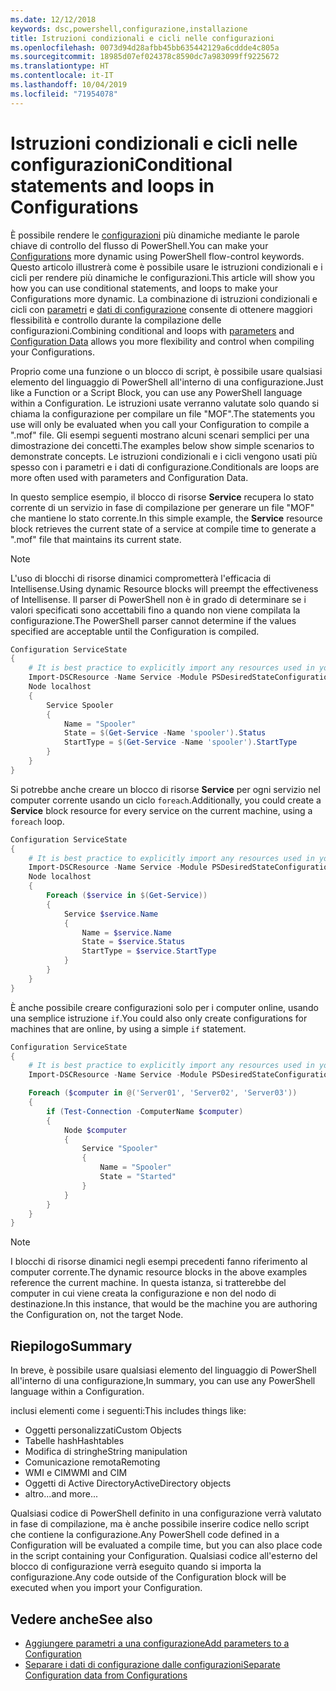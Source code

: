 ```yaml
---
ms.date: 12/12/2018
keywords: dsc,powershell,configurazione,installazione
title: Istruzioni condizionali e cicli nelle configurazioni
ms.openlocfilehash: 0073d94d28afbb45bb635442129a6cddde4c805a
ms.sourcegitcommit: 18985d07ef024378c8590dc7a983099ff9225672
ms.translationtype: HT
ms.contentlocale: it-IT
ms.lasthandoff: 10/04/2019
ms.locfileid: "71954078"
---
```

# <a name="conditional-statements-and-loops-in-configurations"></a><span data-ttu-id="cbe04-103">Istruzioni condizionali e cicli nelle configurazioni</span><span class="sxs-lookup"><span data-stu-id="cbe04-103">Conditional statements and loops in Configurations</span></span>

<span data-ttu-id="cbe04-104">È possibile rendere le [configurazioni](configurations.md) più dinamiche mediante le parole chiave di controllo del flusso di PowerShell.</span><span class="sxs-lookup"><span data-stu-id="cbe04-104">You can make your [Configurations](configurations.md) more dynamic using PowerShell flow-control keywords.</span></span> <span data-ttu-id="cbe04-105">Questo articolo illustrerà come è possibile usare le istruzioni condizionali e i cicli per rendere più dinamiche le configurazioni.</span><span class="sxs-lookup"><span data-stu-id="cbe04-105">This article will show you how you can use conditional statements, and loops to make your Configurations more dynamic.</span></span> <span data-ttu-id="cbe04-106">La combinazione di istruzioni condizionali e cicli con [parametri](add-parameters-to-a-configuration.md) e [dati di configurazione](configData.md) consente di ottenere maggiori flessibilità e controllo durante la compilazione delle configurazioni.</span><span class="sxs-lookup"><span data-stu-id="cbe04-106">Combining conditional and loops with [parameters](add-parameters-to-a-configuration.md) and [Configuration Data](configData.md) allows you more flexibility and control when compiling your Configurations.</span></span>

<span data-ttu-id="cbe04-107">Proprio come una funzione o un blocco di script, è possibile usare qualsiasi elemento del linguaggio di PowerShell all'interno di una configurazione.</span><span class="sxs-lookup"><span data-stu-id="cbe04-107">Just like a Function or a Script Block, you can use any PowerShell language within a Configuration.</span></span> <span data-ttu-id="cbe04-108">Le istruzioni usate verranno valutate solo quando si chiama la configurazione per compilare un file "MOF".</span><span class="sxs-lookup"><span data-stu-id="cbe04-108">The statements you use will only be evaluated when you call your Configuration to compile a ".mof" file.</span></span> <span data-ttu-id="cbe04-109">Gli esempi seguenti mostrano alcuni scenari semplici per una dimostrazione dei concetti.</span><span class="sxs-lookup"><span data-stu-id="cbe04-109">The examples below show simple scenarios to demonstrate concepts.</span></span> <span data-ttu-id="cbe04-110">Le istruzioni condizionali e i cicli vengono usati più spesso con i parametri e i dati di configurazione.</span><span class="sxs-lookup"><span data-stu-id="cbe04-110">Conditionals are loops are more often used with parameters and Configuration Data.</span></span>

<span data-ttu-id="cbe04-111">In questo semplice esempio, il blocco di risorse **Service** recupera lo stato corrente di un servizio in fase di compilazione per generare un file "MOF" che mantiene lo stato corrente.</span><span class="sxs-lookup"><span data-stu-id="cbe04-111">In this simple example, the **Service** resource block retrieves the current state of a service at compile time to generate a ".mof" file that maintains its current state.</span></span>

> [!NOTE]
> <span data-ttu-id="cbe04-112">L'uso di blocchi di risorse dinamici comprometterà l'efficacia di Intellisense.</span><span class="sxs-lookup"><span data-stu-id="cbe04-112">Using dynamic Resource blocks will preempt the effectiveness of Intellisense.</span></span> <span data-ttu-id="cbe04-113">Il parser di PowerShell non è in grado di determinare se i valori specificati sono accettabili fino a quando non viene compilata la configurazione.</span><span class="sxs-lookup"><span data-stu-id="cbe04-113">The PowerShell parser cannot determine if the values specified are acceptable until the Configuration is compiled.</span></span>

```powershell
Configuration ServiceState
{
    # It is best practice to explicitly import any resources used in your Configurations.
    Import-DSCResource -Name Service -Module PSDesiredStateConfiguration
    Node localhost
    {
        Service Spooler
        {
            Name = "Spooler"
            State = $(Get-Service -Name 'spooler').Status
            StartType = $(Get-Service -Name 'spooler').StartType
        }
    }
}
```

<span data-ttu-id="cbe04-114">Si potrebbe anche creare un blocco di risorse **Service** per ogni servizio nel computer corrente usando un ciclo `foreach`.</span><span class="sxs-lookup"><span data-stu-id="cbe04-114">Additionally, you could create a **Service** block resource for every service on the current machine, using a `foreach` loop.</span></span>

```powershell
Configuration ServiceState
{
    # It is best practice to explicitly import any resources used in your Configurations.
    Import-DSCResource -Name Service -Module PSDesiredStateConfiguration
    Node localhost
    {
        Foreach ($service in $(Get-Service))
        {
            Service $service.Name
            {
                Name = $service.Name
                State = $service.Status
                StartType = $service.StartType
            }
        }
    }
}
```

<span data-ttu-id="cbe04-115">È anche possibile creare configurazioni solo per i computer online, usando una semplice istruzione `if`.</span><span class="sxs-lookup"><span data-stu-id="cbe04-115">You could also only create configurations for machines that are online, by using a simple `if` statement.</span></span>

```powershell
Configuration ServiceState
{
    # It is best practice to explicitly import any resources used in your Configurations.
    Import-DSCResource -Name Service -Module PSDesiredStateConfiguration

    Foreach ($computer in @('Server01', 'Server02', 'Server03'))
    {
        if (Test-Connection -ComputerName $computer)
        {
            Node $computer
            {
                Service "Spooler"
                {
                    Name = "Spooler"
                    State = "Started"
                }
            }
        }
    }
}
```

> [!NOTE]
> <span data-ttu-id="cbe04-116">I blocchi di risorse dinamici negli esempi precedenti fanno riferimento al computer corrente.</span><span class="sxs-lookup"><span data-stu-id="cbe04-116">The dynamic resource blocks in the above examples reference the current machine.</span></span> <span data-ttu-id="cbe04-117">In questa istanza, si tratterebbe del computer in cui viene creata la configurazione e non del nodo di destinazione.</span><span class="sxs-lookup"><span data-stu-id="cbe04-117">In this instance, that would be the machine you are authoring the Configuration on, not the target Node.</span></span>

<!---
Mention Get-DSCConfigurationFromSystem
-->

## <a name="summary"></a><span data-ttu-id="cbe04-118">Riepilogo</span><span class="sxs-lookup"><span data-stu-id="cbe04-118">Summary</span></span>

<span data-ttu-id="cbe04-119">In breve, è possibile usare qualsiasi elemento del linguaggio di PowerShell all'interno di una configurazione,</span><span class="sxs-lookup"><span data-stu-id="cbe04-119">In summary, you can use any PowerShell language within a Configuration.</span></span>

<span data-ttu-id="cbe04-120">inclusi elementi come i seguenti:</span><span class="sxs-lookup"><span data-stu-id="cbe04-120">This includes things like:</span></span>

- <span data-ttu-id="cbe04-121">Oggetti personalizzati</span><span class="sxs-lookup"><span data-stu-id="cbe04-121">Custom Objects</span></span>
- <span data-ttu-id="cbe04-122">Tabelle hash</span><span class="sxs-lookup"><span data-stu-id="cbe04-122">Hashtables</span></span>
- <span data-ttu-id="cbe04-123">Modifica di stringhe</span><span class="sxs-lookup"><span data-stu-id="cbe04-123">String manipulation</span></span>
- <span data-ttu-id="cbe04-124">Comunicazione remota</span><span class="sxs-lookup"><span data-stu-id="cbe04-124">Remoting</span></span>
- <span data-ttu-id="cbe04-125">WMI e CIM</span><span class="sxs-lookup"><span data-stu-id="cbe04-125">WMI and CIM</span></span>
- <span data-ttu-id="cbe04-126">Oggetti di Active Directory</span><span class="sxs-lookup"><span data-stu-id="cbe04-126">ActiveDirectory objects</span></span>
- <span data-ttu-id="cbe04-127">altro...</span><span class="sxs-lookup"><span data-stu-id="cbe04-127">and more...</span></span>

<span data-ttu-id="cbe04-128">Qualsiasi codice di PowerShell definito in una configurazione verrà valutato in fase di compilazione, ma è anche possibile inserire codice nello script che contiene la configurazione.</span><span class="sxs-lookup"><span data-stu-id="cbe04-128">Any PowerShell code defined in a Configuration will be evaluated a compile time, but you can also place code in the script containing your Configuration.</span></span> <span data-ttu-id="cbe04-129">Qualsiasi codice all'esterno del blocco di configurazione verrà eseguito quando si importa la configurazione.</span><span class="sxs-lookup"><span data-stu-id="cbe04-129">Any code outside of the Configuration block will be executed when you import your Configuration.</span></span>

## <a name="see-also"></a><span data-ttu-id="cbe04-130">Vedere anche</span><span class="sxs-lookup"><span data-stu-id="cbe04-130">See also</span></span>

- [<span data-ttu-id="cbe04-131">Aggiungere parametri a una configurazione</span><span class="sxs-lookup"><span data-stu-id="cbe04-131">Add parameters to a Configuration</span></span>](add-parameters-to-a-configuration.md)
- [<span data-ttu-id="cbe04-132">Separare i dati di configurazione dalle configurazioni</span><span class="sxs-lookup"><span data-stu-id="cbe04-132">Separate Configuration data from Configurations</span></span>](configData.md)
